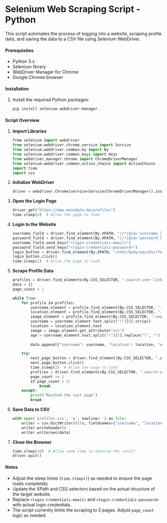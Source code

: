 

# Selenium Web Scraping Script - Python

This script automates the process of logging into a website, scraping profile data, and saving the data to a CSV file using Selenium WebDriver.

#### Prerequisites

- Python 3.x
- Selenium library
- WebDriver Manager for Chrome
- Google Chrome browser

#### Installation
1. Install the required Python packages:
    ```sh
    pip install selenium webdriver-manager
    ```

#### Script Overview

1. **Import Libraries**
    ```python
    from selenium import webdriver
    from selenium.webdriver.chrome.service import Service
    from selenium.webdriver.common.by import By
    from selenium.webdriver.common.keys import Keys
    from webdriver_manager.chrome import ChromeDriverManager
    from selenium.webdriver.common.action_chains import ActionChains
    import time
    import csv
    ```

2. **Initialize WebDriver**
    ```python
    driver = webdriver.Chrome(service=Service(ChromeDriverManager().install()))
    ```

3. **Open the Login Page**
    ```python
    driver.get("https://www.meindate.de/profiles")
    time.sleep(4)  # Allow the page to load
    ```

4. **Login to the Website**
    ```python
    username_field = driver.find_element(By.XPATH, "//*[@id='username_login']")
    password_field = driver.find_element(By.XPATH, "//*[@id='password_login']")
    username_field.send_keys("<login-credentials-email>")
    password_field.send_keys("<login-credentials-password>")
    login_button = driver.find_element(By.XPATH, "/html/body/nav/div/form/div/div/div[3]/button")
    login_button.click()
    time.sleep(2)  # Allow the page to load
    ```

5. **Scrape Profile Data**
    ```python
    profiles = driver.find_elements(By.CSS_SELECTOR, ".search-user-link")
    data = []
    page_count = 1

    while True:
        for profile in profiles:
            username_element = profile.find_element(By.CSS_SELECTOR, ".search-user-name")
            location_element = profile.find_element(By.CSS_SELECTOR, ".search-user-postal-code")
            image_element = profile.find_element(By.CSS_SELECTOR, ".search-user-image")
            username = username_element.text.split("(")[0].strip()
            location = location_element.text
            image = image_element.get_attribute("src")
            age = username_element.text.split("(")[1].replace(")", "")
            
            data.append({"username": username, "location": location, "age": age, "image": image})

        try:
            next_page_button = driver.find_element(By.CSS_SELECTOR, ".pagination .page-link[rel='next']")
            next_page_button.click()
            time.sleep(2)  # Allow the page to load
            profiles = driver.find_elements(By.CSS_SELECTOR, ".search-user-link")
            page_count += 1
            if page_count > 5:
                break
        except:
            print("Reached the last page")
            break
    ```

6. **Save Data to CSV**
    ```python
    with open('profiles.csv', 'w', newline='') as file:
        writer = csv.DictWriter(file, fieldnames=["username", "location", "age", "image"])
        writer.writeheader()
        writer.writerows(data)
    ```

7. **Close the Browser**
    ```python
    time.sleep(20)  # Allow some time to observe the result
    driver.quit()
    ```

#### Notes
- Adjust the sleep times (`time.sleep()`) as needed to ensure the page loads completely.
- Update the XPath and CSS selectors based on the actual structure of the target website.
- Replace `<login-credentials-email>` and `<login-credentials-password>` with actual login credentials.
- The script currently limits the scraping to 5 pages. Adjust `page_count` logic as needed.